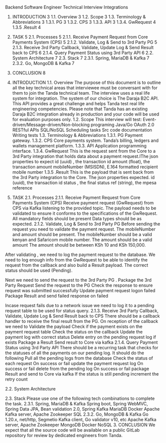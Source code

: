 Backend Software Engineer Technical Interview
Integrations

1. INTRODUCTION 3
   1.1. Overview 3
   1.2. Scope 3
   1.3. Terminology & Abbreviations 3
   1.3.1. PG 3
   1.3.2. CPS 3
   1.3.3. API 3
   1.3.4. GwRequest 4
   1.3.5 .Result 4
2. TASK 5
   2.1. Processes 5
   2.1.1. Receive Payment Request from Core Payments System (CPS) 5
   2.1.2. Validate, Log & Send to 3rd Party PG 5
   2.1.3. Receive 3rd Party Callback, Validate, Update Log & Send Result back to CPS 6
   2.1.4. Query Payment Status using 3rd Party API 6
   2.2. System Architecture 7
   2.3. Stack 7
   2.3.1. Spring, MariaDB & Kafka 7
   2.3.2. Go, MongoDB & Kafka 7
3. CONCLUSION 8

4. INTRODUCTION
   1.1. Overview
   The purpose of this document is to outline all the key technical areas that interviewee must be conversant with for them to join the Tanda technical team. The interview uses a real life system for integration. The system of our choice is The Daraja B2C API. This API provides a great challenge and helps Tanda test real life engineering competencies. Please note that Tanda has an existing Daraja B2C integration already in production and your code will be used for evaluation purposes only.
   1.2. Scope
   This interview will test:
   Event-driven/Message-driven/Non-blocking programing
   Java/Go
   OAuth 2.0
   RESTful APIs
   SQL/NoSQL
   Scheduling tasks
   Src code documentation
   Writing tests
   1.3. Terminology & Abbreviations
   1.3.1. PG
   Payment gateway.
   1.3.2. CPS
   Core payments system. Tanda’s billing, ledgers and wallets management platform.
   1.3.3. API
   Application programming interface.
   1.3.4. GwRequest
   This is the request sent from the Core to a 3rd Party integration that holds data about a payment request.IThe json properties to expect
   id (uuid) , the transaction id
   amount (float), the transaction amount
   mobileNumber (MSISDN), E.164 formatted recipient mobile number
   1.3.5 .Result
   This is the payload that is sent back from the 3rd Party integration to the Core. The json properties expected.
   id (uuid), the transaction id
   status , the final status
   ref (string), the mpesa reference

5. TASK
   2.1. Processes
   2.1.1. Receive Payment Request from Core Payments System (CPS)
   Receive payment request (GwRequest) from CPS via Kafka listening to the provided topic.
   The payload needs to be validated to ensure it conforms to the specifications of the GwRequest.
   All mandatory fields should be present
   Data types should be as expected.
   2.1.2. Validate, Log & Send to 3rd Party PG
   Before sending the request you need to validate the payment request.
   The mobileNumber and amount should be present.
   The mobileNumber should be a valid kenyan and Safaricom mobile number.
   The amount should be a valid amount
   The amount should be between KSh 10 and KSh 150,000.

After validating , we need to log the payment request to the database. We need to log enough info from the GwRequest to be able to identify the request from the callback and also build a Result payload. The correct status should be used (Pending).

Next we need to send the request to the 3rd Party PG .
Package the 3rd Party Request
Send the request to the PG
Check the response to ensure request was submitted successfully
Update payment request logon failed
Package Result and send failed response on failed

Incase request fails due to a network issue we need to log it to a pending request table to be used for status query.
2.1.3. Receive 3rd Party Callback, Validate, Update Log & Send Result back to CPS
There should be a callback handler to receive the final result from the PG. On reception of the callback we need to
Validate the payload
Check if the payment exists on the payment request table
Check the status on the callback
Update the payment log with correct status
Delete entry on the pending request log if exists
Package a Result
Send result to Core via kafka
2.1.4. Query Payment Status using 3rd Party API
There should be a recurring task that checks for the statuses of all the payments on our pending log. It should do the following
Pull all the pending logs from the database
Check the status of each request
On success or fail update the payment request log
On success or fail delete from the pending log
On success or fail package Result and send to Core via kafka
If the status is still pending increment the retry count

2.2. System Architecture

2.3. Stack
Please use one of the following tech combinations to complete the task.
2.3.1. Spring, MariaDB & Kafka
Spring boot, Spring WebMVC, Spring Data JPA, Bean validation 2.0, Spring Kafka
MariaDB
Docker
Apache Kafka server, Apache Zookeeper
SQL
2.3.2. Go, MongoDB & Kafka
Go 1.20.x, net/http, Segmetio Kafka client, Go validator v10, etc
Apache Kafka server, Apache Zookeeper
MongoDB
Docker
NoSQL 3. CONCLUSION
We expect that all the source code will be available on a public GitLab repository for review by dedicated engineers from Tanda.
